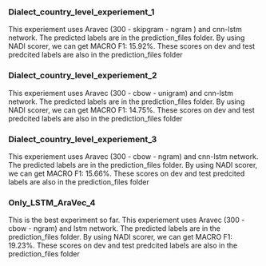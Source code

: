 <h3>Dialect_country_level_experiement_1 </h3>
<p>This experiement uses Aravec (300 - skipgram - ngram ) and cnn-lstm network. The predicted labels are in the prediction_files folder. By using NADI scorer, we can get MACRO F1: 15.92%. These scores on dev and test predcited labels are also in the prediction_files folder </p>


<h3>Dialect_country_level_experiement_2 </h3>
<p>This experiement uses Aravec (300 - cbow - unigram) and cnn-lstm network. The predicted labels are in the prediction_files folder. By using NADI scorer, we can get MACRO F1: 14.75%. These scores on dev and test predcited labels are also in the prediction_files folder </p>


<h3>Dialect_country_level_experiement_3 </h3>
<p>This experiement uses Aravec (300 - cbow - ngram) and cnn-lstm network. The predicted labels are in the prediction_files folder. By using NADI scorer, we can get MACRO F1: 15.66%. These scores on dev and test predcited labels are also in the prediction_files folder </p>

<h3>Only_LSTM_AraVec_4 </h3>
<p>This is the best experiment so far. This experiement uses Aravec (300 - cbow - ngram) and lstm network. The predicted labels are in the prediction_files folder. By using NADI scorer, we can get MACRO F1: 19.23%. These scores on dev and test predcited labels are also in the prediction_files folder </p>